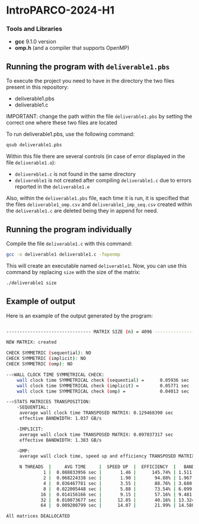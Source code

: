 # IntroPARCO-2024-H1

### Tools and Libraries
- **gcc** 9.1.0 version
- **omp.h** (and a compiler that supports OpenMP)

## Running the program with ```deliverable1.pbs```
To execute the project you need to have in the directory the two files present in this repository:
- deliverable1.pbs
- deliverable1.c
  
IMPORTANT: change the path within the file ```deliverable1.pbs``` by setting the correct one where these two files are located

To run deliverable1.pbs, use the following command:
```bash
qsub deliverable1.pbs
```
Within this file there are several controls (in case of error displayed in the file ```deliverable1.o```):
- ```delivereble1.c``` is not found in the same directory
- ```delivereble1``` is not created after compiling ```deliverable1.c``` due to errors reported in the ```deliverable1.e```

Also, within the ```deliverable1.pbs``` file, each time it is run, it is specified that the files ```deliverable1_omp.csv``` and ```deliverable1_imp_seq.csv``` created within the ```deliverable1.c``` are deleted being they in append for need.

## Running the program individually
Compile the file ```deliverable1.c``` with this command:

```bash
gcc -o deliverable1 deliverable1.c -fopenmp
```

This will create an executable named ```deliverable1```.
Now, you can use this command by replacing ```size``` with the size of the matrix:

```bash
./deliverable1 size
```

## Example of output 
Here is an example of the output generated by the program:
```bash

-------------------------------- MATRIX SIZE (n) = 4096 --------------------------------

NEW MATRIX: created

CHECK SYMMETRIC (sequential): NO
CHECK SYMMETRIC (implicit): NO
CHECK SYMMETRIC (omp): NO

-->WALL CLOCK TIME SYMMETRICAL CHECK:
	wall clock time SYMMETRICAL check (sequential) =      0.05936 sec
	wall clock time SYMMETRICAL check (implicit) =        0.05771 sec
	wall clock time SYMMETRICAL check (omp) =             0.04013 sec

-->STATS MATRICES TRANSPOSITION:
	-SEQUENTIAL:
	 average wall clock time TRANSPOSED MATRIX: 0.129468390 sec
	 effective BANDWIDTH: 1.037 GB/s

	-IMPLICIT:
	 average wall clock time TRANSPOSED MATRIX: 0.097037317 sec
	 effective BANDWIDTH: 1.383 GB/s

	-OMP:
	 average wall clock time, speed up and efficiency TRANSPOSED MATRIX per threads:

	 N THREADS  |     AVG TIME     |  SPEED UP  |  EFFICIENCY  |   BANDWIDTH
	          1 |  0.088833956 sec |       1.46 |      145.74% | 1.511
	          2 |  0.068224338 sec |       1.90 |       94.88% | 1.967
	          4 |  0.036467781 sec |       3.55 |       88.76% | 3.680
	          8 |  0.022005448 sec |       5.88 |       73.54% | 6.099
	         16 |  0.014156166 sec |       9.15 |       57.16% | 9.481
	         32 |  0.010073677 sec |      12.85 |       40.16% | 13.324
	         64 |  0.009200799 sec |      14.07 |       21.99% | 14.588

All matrices DEALLOCATED

```
